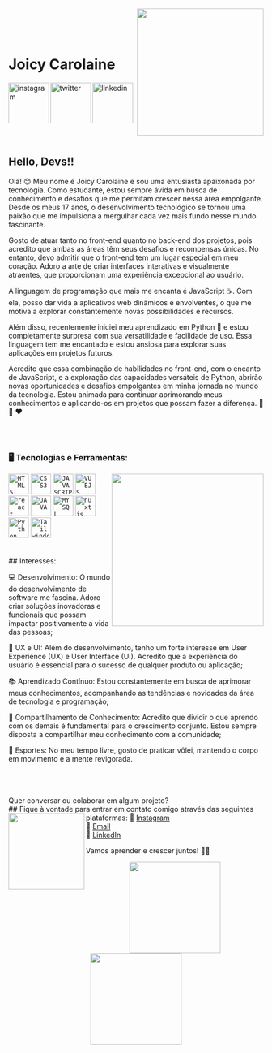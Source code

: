 <img align="right" width="250px" style="margin-top:-20px"
    src="https://o.remove.bg/downloads/d350fc71-d3c2-4b20-81b8-e0881374b375/img03-removebg-preview.png"> 

</br>
</br>

<div dsplay="inline-block">
    <h1 align="left">Joicy Carolaine</h1>
    <a href="https://www.instagram.com/joicycarolaine/">
        <img align="left" width="80px" src="https://img.icons8.com/color/96/000000/instagram-new.png" alt="instagram"
            style="vertical-align:top;">
    </a>
    <a href="mailto:jcarolaine05@gmail.com">
        <img align="left" width="80px" src="https://img.icons8.com/color/96/000000/gmail.png" alt="twitter"
            style="vertical-align:top;">
    </a>
    <a href="https://www.linkedin.com/in/joicy-carôlane-b46431278">
        <img width="80px" src="https://img.icons8.com/color/96/000000/linkedin.png" alt="linkedin" style="vertical-align:top;">
    </a>
</div>



</br>
</br>

## Hello, Devs!!

Olá! 😊 Meu nome é Joicy Carolaine e sou uma entusiasta apaixonada por tecnologia. Como estudante, estou sempre ávida em busca de 
conhecimento e desafios que me permitam crescer nessa área empolgante. Desde os meus 17 anos, o desenvolvimento tecnológico se tornou 
uma paixão que me impulsiona a mergulhar cada vez mais fundo nesse mundo fascinante.

Gosto de atuar tanto no front-end quanto no back-end dos projetos, pois acredito que ambas as áreas têm seus desafios e recompensas 
únicas. No entanto, devo admitir que o front-end tem um lugar especial em meu coração. Adoro a arte de criar interfaces interativas e 
visualmente atraentes, que proporcionam uma experiência excepcional ao usuário.

A linguagem de programação que mais me encanta é JavaScript ☕. Com ela, posso dar vida a aplicativos web dinâmicos e envolventes, o que 
me motiva a explorar constantemente novas possibilidades e recursos.

Além disso, recentemente iniciei meu aprendizado em Python 🐍 e estou completamente surpresa com sua versatilidade e facilidade de uso. 
Essa linguagem tem me encantado e estou ansiosa para explorar suas aplicações em projetos futuros.

Acredito que essa combinação de habilidades no front-end, com o encanto de JavaScript, e a exploração das capacidades versáteis de Python, 
abrirão novas oportunidades e desafios empolgantes em minha jornada no mundo da tecnologia. Estou animada para continuar aprimorando meus 
conhecimentos e aplicando-os em projetos que possam fazer a diferença. 🚀🌟 ❤

</br>
</br>

### 🖥️ Tecnologias e Ferramentas:
<img width="300px" align="right" src="https://o.remove.bg/downloads/ecff135e-a4c3-459b-bd72-8018c6cc4e07/img01-removebg-preview.png">
<code><img width="40px" src="https://cdn.jsdelivr.net/gh/devicons/devicon/icons/html5/html5-original-wordmark.svg"
        title="HTML5" /></code>
<code><img width="40px" src="https://cdn.jsdelivr.net/gh/devicons/devicon/icons/css3/css3-original-wordmark.svg"
        title="CSS3" /></code>
<code><img width="40px" src="https://cdn.jsdelivr.net/gh/devicons/devicon/icons/javascript/javascript-original.svg"
        title="JAVASCRIPT" /></code>
<code><img width="40px" src="https://cdn.jsdelivr.net/gh/devicons/devicon/icons/vuejs/vuejs-original-wordmark.svg"
        title="VUEJS" /></code>
<code><img width="40px" src="https://cdn.jsdelivr.net/gh/devicons/devicon/icons/react/react-original-wordmark.svg"
        title="react" /></code>
<code><img width="40px" src="https://cdn.jsdelivr.net/gh/devicons/devicon/icons/java/java-original.svg"
        title="JAVA" /></code>
<code><img width="40px" src="https://cdn.jsdelivr.net/gh/devicons/devicon/icons/mysql/mysql-original.svg"
        title="MYSQL" /></code>
<code><img width="40px" src="https://cdn.jsdelivr.net/gh/devicons/devicon/icons/nuxtjs/nuxtjs-original.svg"
        title="nuxtjs" /></code>
<code><img width="40px" src="https://cdn.jsdelivr.net/gh/devicons/devicon/icons/python/python-original.svg"
        title="Python" /></code>
<code><img width="40px" src="https://cdn.jsdelivr.net/gh/devicons/devicon/icons/tailwindcss/tailwindcss-plain.svg"
        title="Tailwindcss" /></code>
    


</br>
</br>
<br>
<div display="inline-block">
    ## Interesses:
    <p alidn="left">💻 Desenvolvimento: O mundo do desenvolvimento de software me fascina. Adoro criar soluções inovadoras e funcionais que possam impactar positivamente a vida das pessoas;</p>
    <p align="left">🎨 UX e UI: Além do desenvolvimento, tenho um forte interesse em User Experience (UX) e User Interface (UI). Acredito que a experiência do usuário é essencial para o sucesso de qualquer produto ou aplicação;</p>
    <p align="left">📚 Aprendizado Contínuo: Estou constantemente em busca de aprimorar meus conhecimentos, acompanhando as tendências e novidades da área de tecnologia e programação;</p>
    <p align="left">📢 Compartilhamento de Conhecimento: Acredito que dividir o que aprendo com os demais é fundamental para o crescimento conjunto. Estou sempre disposta a compartilhar meu conhecimento com a comunidade;</p>
    <p align="left">🏐 Esportes: No meu tempo livre, gosto de praticar vôlei, mantendo o corpo em movimento e a mente revigorada.</p>
</div>

</br>
</br>
<br>
Quer conversar ou colaborar em algum projeto?
<br>
## Fique à vontade para entrar em contato comigo através das seguintes plataformas:<img align="left" width="150" height="150" src="https://cdn.discordapp.com/attachments/1043264737389051915/1133124081072492645/Einstein.png"></a>
📸     <a href="https://www.instagram.com/joicycarolaine">Instagram</a><br>
📧    <a href="mailto:jcarolaine05@gmail.com">Email</a><br>
💼     <a href="https://www.linkedin.com/in/joicy-carôlane-b46431278/">LinkedIn</a><br>

Vamos aprender e crescer juntos! 🚀🌟
<br>

<p align="center">
    <a href="https://github.com/joicyCarolaine">
        <img height="180em"
            src="https://github-readme-stats-eight-theta.vercel.app/api?username=joicyCarolaine&show_icons=true&theme=algolia&include_all_commits=true&count_private=true" />
        <img height="180em"
            src="https://github-readme-stats-eight-theta.vercel.app/api/top-langs/?username=joicyCarolaine&layout=compact&langs_count=8&theme=algolia"/>
    </a>
</p>
